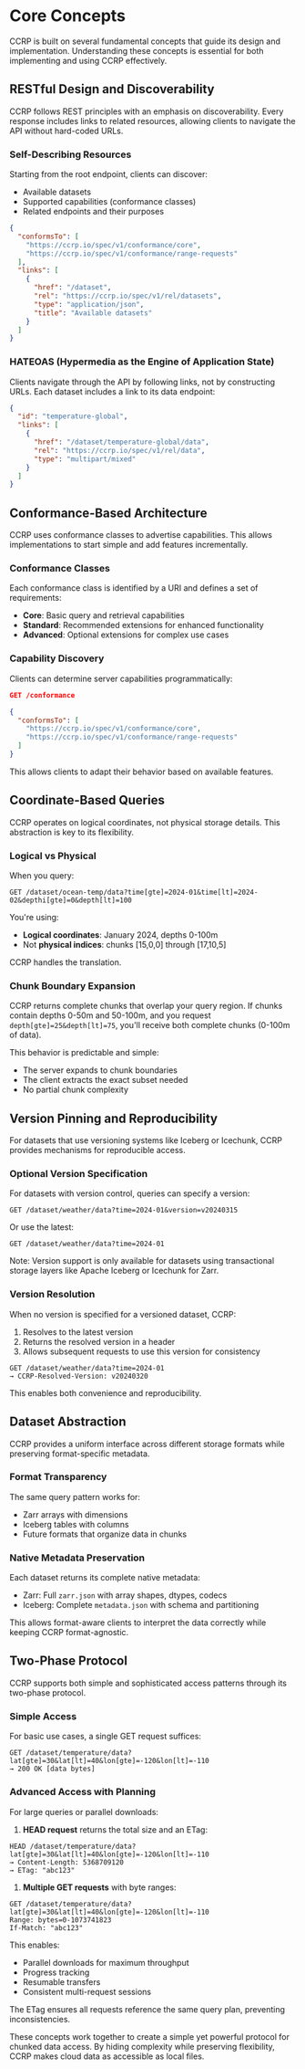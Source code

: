 # Core Concepts

CCRP is built on several fundamental concepts that guide its design and
implementation. Understanding these concepts is essential for both implementing
and using CCRP effectively.

## RESTful Design and Discoverability

CCRP follows REST principles with an emphasis on discoverability. Every
response includes links to related resources, allowing clients to navigate the
API without hard-coded URLs.

### Self-Describing Resources

Starting from the root endpoint, clients can discover:

- Available datasets
- Supported capabilities (conformance classes)
- Related endpoints and their purposes

```json
{
  "conformsTo": [
    "https://ccrp.io/spec/v1/conformance/core",
    "https://ccrp.io/spec/v1/conformance/range-requests"
  ],
  "links": [
    {
      "href": "/dataset",
      "rel": "https://ccrp.io/spec/v1/rel/datasets",
      "type": "application/json",
      "title": "Available datasets"
    }
  ]
}
```

### HATEOAS (Hypermedia as the Engine of Application State)

Clients navigate through the API by following links, not by constructing URLs.
Each dataset includes a link to its data endpoint:

```json
{
  "id": "temperature-global",
  "links": [
    {
      "href": "/dataset/temperature-global/data",
      "rel": "https://ccrp.io/spec/v1/rel/data",
      "type": "multipart/mixed"
    }
  ]
}
```

## Conformance-Based Architecture

CCRP uses conformance classes to advertise capabilities. This allows
implementations to start simple and add features incrementally.

### Conformance Classes

Each conformance class is identified by a URI and defines a set of requirements:

- **Core**: Basic query and retrieval capabilities
- **Standard**: Recommended extensions for enhanced functionality
- **Advanced**: Optional extensions for complex use cases

### Capability Discovery

Clients can determine server capabilities programmatically:

```json
GET /conformance

{
  "conformsTo": [
    "https://ccrp.io/spec/v1/conformance/core",
    "https://ccrp.io/spec/v1/conformance/range-requests"
  ]
}
```

This allows clients to adapt their behavior based on available features.

## Coordinate-Based Queries

CCRP operates on logical coordinates, not physical storage details. This
abstraction is key to its flexibility.

### Logical vs Physical

When you query:

```
GET /dataset/ocean-temp/data?time[gte]=2024-01&time[lt]=2024-02&depthi[gte]=0&depth[lt]=100
```

You're using:

- **Logical coordinates**: January 2024, depths 0-100m
- Not **physical indices**: chunks [15,0,0] through [17,10,5]

CCRP handles the translation.

### Chunk Boundary Expansion

CCRP returns complete chunks that overlap your query region. If chunks contain
depths 0-50m and 50-100m, and you request `depth[gte]=25&depth[lt]=75`, you'll
receive both complete chunks (0-100m of data).

This behavior is predictable and simple:

- The server expands to chunk boundaries
- The client extracts the exact subset needed
- No partial chunk complexity

## Version Pinning and Reproducibility

For datasets that use versioning systems like Iceberg or Icechunk, CCRP
provides mechanisms for reproducible access.

### Optional Version Specification

For datasets with version control, queries can specify a version:

```
GET /dataset/weather/data?time=2024-01&version=v20240315
```

Or use the latest:

```
GET /dataset/weather/data?time=2024-01
```

Note: Version support is only available for datasets using transactional
storage layers like Apache Iceberg or Icechunk for Zarr.

### Version Resolution

When no version is specified for a versioned dataset, CCRP:

1. Resolves to the latest version
2. Returns the resolved version in a header
3. Allows subsequent requests to use this version for consistency

```
GET /dataset/weather/data?time=2024-01
→ CCRP-Resolved-Version: v20240320
```

This enables both convenience and reproducibility.

## Dataset Abstraction

CCRP provides a uniform interface across different storage formats while
preserving format-specific metadata.

### Format Transparency

The same query pattern works for:

- Zarr arrays with dimensions
- Iceberg tables with columns
- Future formats that organize data in chunks

### Native Metadata Preservation

Each dataset returns its complete native metadata:

- Zarr: Full `zarr.json` with array shapes, dtypes, codecs
- Iceberg: Complete `metadata.json` with schema and partitioning

This allows format-aware clients to interpret the data correctly while keeping
CCRP format-agnostic.

## Two-Phase Protocol

CCRP supports both simple and sophisticated access patterns through its
two-phase protocol.

### Simple Access

For basic use cases, a single GET request suffices:

```
GET /dataset/temperature/data?lat[gte]=30&lat[lt]=40&lon[gte]=-120&lon[lt]=-110
→ 200 OK [data bytes]
```

### Advanced Access with Planning

For large queries or parallel downloads:

1. **HEAD request** returns the total size and an ETag:

```
HEAD /dataset/temperature/data?lat[gte]=30&lat[lt]=40&lon[gte]=-120&lon[lt]=-110
→ Content-Length: 5368709120
→ ETag: "abc123"
```

1. **Multiple GET requests** with byte ranges:

```
GET /dataset/temperature/data?lat[gte]=30&lat[lt]=40&lon[gte]=-120&lon[lt]=-110
Range: bytes=0-1073741823
If-Match: "abc123"
```

This enables:

- Parallel downloads for maximum throughput
- Progress tracking
- Resumable transfers
- Consistent multi-request sessions

The ETag ensures all requests reference the same query plan, preventing
inconsistencies.

These concepts work together to create a simple yet powerful protocol for
chunked data access. By hiding complexity while preserving flexibility, CCRP
makes cloud data as accessible as local files.
